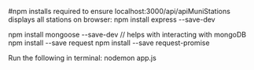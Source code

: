 #npm installs required to ensure localhost:3000/api/apiMuniStations displays all stations on browser:
npm install express --save-dev
<!-- npm install ejs --save-dev // template
npm install body-parser --save-dev // helps with submitting data as JSON -->
npm install mongoose --save-dev // helps with interacting with mongoDB
npm install --save request
npm install --save request-promise

Run the following in terminal:
nodemon app.js
